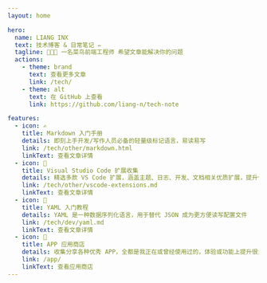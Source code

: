 ```yaml
---
layout: home

hero:
  name: LIANG INX
  text: 技术博客 & 日常笔记 ✏️
  tagline: 🧑🏻‍💻 一名菜鸟前端工程师 希望文章能解决你的问题
  actions:
    - theme: brand
      text: 查看更多文章
      link: /tech/
    - theme: alt
      text: 在 GitHub 上查看
      link: https://github.com/liang-n/tech-note

features:
  - icon: ✍️
    title: Markdown 入门手册
    details: 即刻上手开发/写作人员必备的轻量级标记语言，易读易写
    link: /tech/other/markdown.html
    linkText: 查看文章详情
  - icon: 🔌
    title: Visual Studio Code 扩展收集
    details: 精选多款 VS Code 扩展，涵盖主题、日志、开发、文档相关优质扩展，提升使用体验
    link: /tech/other/vscode-extensions.md
    linkText: 查看文章详情
  - icon: 🎉
    title: YAML 入门教程
    details: YAML 是一种数据序列化语言，用于替代 JSON 成为更方便读写配置文件
    link: /tech/dev/yaml.md
    linkText: 查看文章详情
  - icon: 🔆
    title: APP 应用商店
    details: 收集分享各种优秀 APP，全都是我正在或曾经使用过的，体验或功能上提升很大
    link: /app/
    linkText: 查看应用商店
---
```

